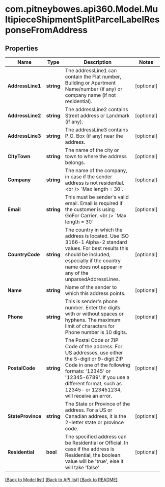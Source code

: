 # com.pitneybowes.api360.Model.MultipieceShipmentSplitParcelLabelResponseFromAddress

## Properties

Name | Type | Description | Notes
------------ | ------------- | ------------- | -------------
**AddressLine1** | **string** | The addressLine1 can contain the Flat number, Building or Apartment Name/number (if any) or company name (if not residential). | [optional] 
**AddressLine2** | **string** | The addressLine2 contains Street address or Landmark (if any). | [optional] 
**AddressLine3** | **string** | The addressLine3 contains P.O. Box (if any) near the address. | [optional] 
**CityTown** | **string** | The name of the city or town to where the address belongs. | [optional] 
**Company** | **string** | The name of the company, in case if the sender address is not residential. &lt;br /&gt; &#x60;Max length &#x3D; 30&#x60;. | [optional] 
**Email** | **string** | This must be sender&#39;s valid email. Email is required if the customer is using GoFor Carrier. &lt;br /&gt; &#x60;Max length &#x3D; 30&#x60;  | [optional] 
**CountryCode** | **string** | The country in which the address is located. Use ISO 3166-1 Alpha-2 standard values. For best results this should be included, especially if the country name does not appear in any of the unparsedAddressLines. | [optional] 
**Name** | **string** | Name of the sender to which this address points. | [optional] 
**Phone** | **string** | This is sender&#39;s phone number. Enter the digits with or without spaces or hyphens. The maximum limit of characters for Phone number is 10 digits.  | [optional] 
**PostalCode** | **string** | The Postal Code or ZIP Code of the address. For US addresses, use either the 5-digit or 9-digit ZIP Code in one of the following formats: &#39;12345&#39; or &#39;12345-6789&#39;. If you use a different format, such as 12345- or 123451234, will receive an error. | [optional] 
**StateProvince** | **string** | The State or Province of the address. For a US or Canadian address, it is the 2-letter state or province code.  | [optional] 
**Residential** | **bool** | The specified address can be Residential or Official. In case if the address is Residential, the boolean value will be &#39;true&#39;, else it will take &#39;false&#39;. | [optional] 

[[Back to Model list]](../../README.md#documentation-for-models) [[Back to API list]](../../README.md#documentation-for-api-endpoints) [[Back to README]](../../README.md)

